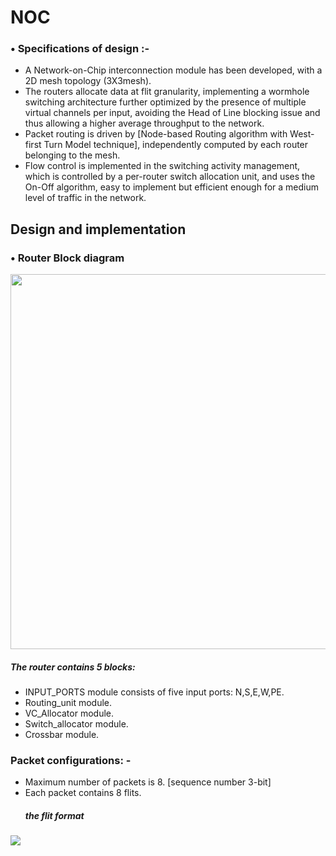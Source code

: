 # NOC 
### • Specifications of design :-
- A Network-on-Chip interconnection module has been developed, with a 
2D mesh topology (3X3mesh).
- The routers allocate data at flit granularity, implementing a wormhole 
switching architecture further optimized by the presence of multiple 
virtual channels per input, avoiding the Head of Line blocking issue and 
thus allowing a higher average throughput to the network.
-  Packet routing is driven by [Node-based Routing algorithm with West-first Turn Model technique], independently computed by each router 
belonging to the mesh.
- Flow control is implemented in the switching activity management, which 
is controlled by a per-router switch allocation unit, and uses the On-Off 
algorithm, easy to implement but efficient enough for a medium level of 
traffic in the network.
## Design and implementation 
### • Router Block diagram
<img src="https://github.com/sarakady/NOC-Project/assets/113397553/bb159111-d2f6-433a-877a-93ad522a2c14" width="600" height="600">

##### The router contains 5 blocks:
- INPUT_PORTS module consists of five input ports: N,S,E,W,PE.
- Routing_unit module.
- VC_Allocator module.
- Switch_allocator module.
- Crossbar module. 
### Packet configurations: -
- Maximum number of packets is 8. [sequence number 3-bit]
- Each packet contains 8 flits.
  ##### the flit format
 <img src="https://github.com/sarakady/NOC-Project/assets/113397553/877d3a14-6bf2-4396-8564-098ed2c154ab"> 

